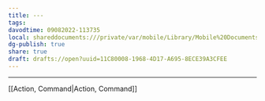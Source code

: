 ```yaml
---
title: ---
tags: 
davodtime: 09082022-113735
local: shareddocuments:///private/var/mobile/Library/Mobile%20Documents/iCloud~md~obsidian/Documents/OBSHIDDIAN/drafts/11C80008-1968-4D17-A695-8ECE39A3CFEE.md
dg-publish: true
share: true
draft: drafts://open?uuid=11C80008-1968-4D17-A695-8ECE39A3CFEE
---
```

---
[[Action, Command\|Action, Command]]
